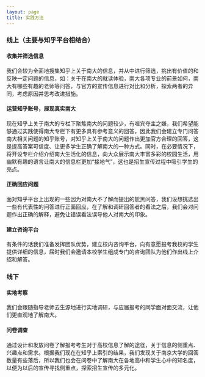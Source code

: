```yaml
---
layout: page
title: 实践方法
---
```


### 线上（主要与知乎平台相结合）

#### 收集并筛选信息
我们会较为全面地搜集知乎上关于南大的信息，并从中进行筛选，挑出有价值的和反映一定问题的信息，如：关于在南大的就读体验，南大各项专业的前景如何，南大有哪些有趣的老师等问答，与官方的宣传信息进行对比和分析，探索两者的异同，考虑原因并思考改进措施。<br/>

#### 运营知乎账号，展现真实南大
现在知乎上关于南大的专栏下聚焦南大的问题较少，有喧宾夺主之嫌，我们希望能够通过实践使得南大专栏下有更多具有参考意义的回答，因此我们会建立专门问答南大相关问题的知乎账号，对知乎上关于南大的问题作出更加官方合理的回答，这是提高答案可信度、让更多学生正确了解南大的一种方式。同时，在必要情况下，将开设专栏介绍介绍南大生活化的信息，向大众展示南大丰富多彩的校园生活，用幽默有趣的语言让南大的信息栏更加“接地气”，这也是招生宣传过程中吸引学生的亮点。<br/>

#### 正确回应问题
面对知乎平台上出现的一些因为对南大不了解而提出的尬黑问答，我们设想挑选出一些有代表性的问答进行正面回应，在了解和调研回答者的看法之后，我们会对问题作出正确的解释，避免让错误看法误导他人对南大的印象。<br/>

#### 建立咨询平台
有条件的话我们准备发挥团队优势，建立校内咨询平台，向有意愿报考我校的学生提供详细的信息，届时我们会邀请本校学生组成专门的咨询团队为他们作出线上介绍和解答。 <br/>

### 线下 
#### 实地考察
我们会跟随指导老师去生源地进行实地调研，与应届报考的同学面对面交流，让他们更直观地了解南大。<br/> 

#### 问卷调查
通过设计和发放问卷了解报考考生对于高校信息了解的途径，关于信息的侧重点、兴趣点和需求。根据我们现在在知乎上索引的结果，我们发现关于南京大学的回答数量有些落后，所以我们也会在问卷中了解南大在各地高中和学生心中的知名度，以便为以后的宣传寻找侧重点，探索招生宣传的多元化。 <br/>

